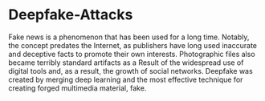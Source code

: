 # Deepfake-Attacks
Fake news is a phenomenon that has been used for a long time. Notably, the concept predates the Internet, as publishers have long used inaccurate and deceptive facts to promote their own interests. Photographic files also became terribly standard artifacts as a Result of the widespread use of digital tools and, as a result, the growth of social networks. Deepfake was created by merging deep learning and the most effective technique for creating forged multimedia material, fake.
